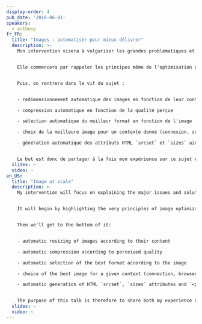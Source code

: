 ```yaml
---
display-order: 4
pub_date: '2018-06-01'
speakers:
  - anthony
fr_FR:
  title: "Images : automatiser pour mieux délivrer"
  description: >-
    Mon intervention visera à vulgariser les grandes problématiques et solutions autour de l'optimisation massive d'images sur des services comme Akamai, Cloudinary ou Fasterize.


    Elle commencera par rappeler les principes même de l'optimisation des images : facteur de compression, luminance/chrominance, format avec ou sans perte.


    Puis, on rentrera dans le vif du sujet : 


    - redimensionnement automatique des images en fonction de leur contenu

    - compression automatique en fonction de la qualité perçue

    - sélection automatique du meilleur format en fonction de l'image

    - choix de la meilleure image pour un contexte donné (connexion, support du navigateur, capacité de l'écran)

    - génération automatique des attributs HTML `srcset` et `sizes` ainsi que de la balise `<picture>`.


    Le but est donc de partager à la fois mon expérience sur ce sujet et ma veille sur les nombreuses avancées dans ce domaine.
  slides: ~
  video: ~
en_US:
  title: "Image at scale"
  description: >-
    My intervention will focus on explaining the major issues and solutions around image optimization on a large scale for services such as Akamai, Cloudinary or Fasterize.


    It will begin by highlighting the very principles of image optimization: compression factor, luminance/chrominance, lossy or lossless formats.


    Then we'll get to the bottom of it: 


    - automatic resizing of images according to their content

    - automatic compression according to perceived quality

    - automatic selection of the best format according to the image

    - choice of the best image for a given context (connection, browser support, screen capacity)

    - automatic generation of HTML `srcset`, `sizes` attributes and `<picture>` tag.


    The purpose of this talk is therefore to share both my experience on this subject and my understanding of recent developments in this field.
  slides: ~
  video: ~
---
```

